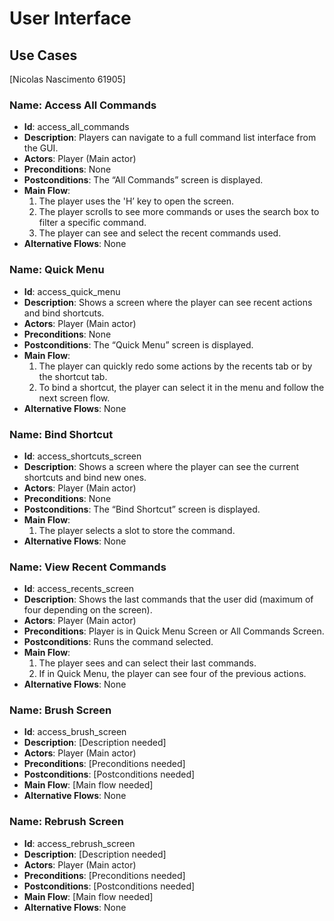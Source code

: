 # User Interface

## Use Cases 
[Nicolas Nascimento 61905]

### Name: Access All Commands
- **Id**: access_all_commands
- **Description**: Players can navigate to a full command list interface from the GUI.
- **Actors**: Player (Main actor)
- **Preconditions**: None
- **Postconditions**: The “All Commands” screen is displayed.
- **Main Flow**:
    1. The player uses the 'H’ key to open the screen.
    2. The player scrolls to see more commands or uses the search box to filter a specific command.
    3. The player can see and select the recent commands used.
- **Alternative Flows**: None

### Name: Quick Menu
- **Id**: access_quick_menu
- **Description**: Shows a screen where the player can see recent actions and bind shortcuts.
- **Actors**: Player (Main actor)
- **Preconditions**: None
- **Postconditions**: The “Quick Menu” screen is displayed.
- **Main Flow**:
    1. The player can quickly redo some actions by the recents tab or by the shortcut tab.
    2. To bind a shortcut, the player can select it in the menu and follow the next screen flow.
- **Alternative Flows**: None

### Name: Bind Shortcut
- **Id**: access_shortcuts_screen
- **Description**: Shows a screen where the player can see the current shortcuts and bind new ones.
- **Actors**: Player (Main actor)
- **Preconditions**: None
- **Postconditions**: The “Bind Shortcut” screen is displayed.
- **Main Flow**:
    1. The player selects a slot to store the command.
- **Alternative Flows**: None

### Name: View Recent Commands
- **Id**: access_recents_screen
- **Description**: Shows the last commands that the user did (maximum of four depending on the screen).
- **Actors**: Player (Main actor)
- **Preconditions**: Player is in Quick Menu Screen or All Commands Screen.
- **Postconditions**: Runs the command selected.
- **Main Flow**:
    1. The player sees and can select their last commands.
    2. If in Quick Menu, the player can see four of the previous actions.
- **Alternative Flows**: None

### Name: Brush Screen
- **Id**: access_brush_screen
- **Description**: [Description needed]
- **Actors**: Player (Main actor)
- **Preconditions**: [Preconditions needed]
- **Postconditions**: [Postconditions needed]
- **Main Flow**: [Main flow needed]
- **Alternative Flows**: None

### Name: Rebrush Screen
- **Id**: access_rebrush_screen
- **Description**: [Description needed]
- **Actors**: Player (Main actor)
- **Preconditions**: [Preconditions needed]
- **Postconditions**: [Postconditions needed]
- **Main Flow**: [Main flow needed]
- **Alternative Flows**: None